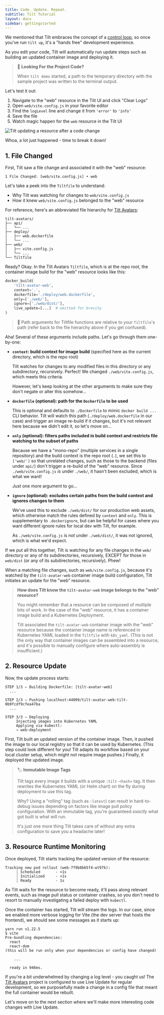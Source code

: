 ```yaml
---
title: Code. Update. Repeat.
subtitle: Tilt Tutorial
layout: docs
sidebar: gettingstarted
---
```


We mentioned that Tilt embraces the concept of a [control loop][tutorial-control-loop], so once you've run `tilt up`, it's a "hands free" development experience.

As you edit your code, Tilt will automatically run update steps such as building an updated container image and deploying it.

> 🤔 **Looking For the Project Code?**
> 
> When `tilt demo` started, a path to the temporary directory with the sample project was written to the terminal output.

Let's test it out:
 1. Navigate to the "web" resource in the Tilt UI and click "Clear Logs"
 2. Open `web/vite.config.js` in your favorite editor
 3. Find the `logLevel` line and change it from `'error'` to `'info'`
 4. Save the file
 5. Watch magic happen for the `web` resource in the Tilt UI 

![Tilt updating a resource after a code change](/assets/docimg/tutorial/tilt-code-change-full-rebuild.gif)

Whoa, a lot just happened - time to break it down!

## 1. File Changed
First, Tilt saw a file change and associated it with the "web" resource:
```log
1 File Changed: [web/vite.config.js] • web
```

Let's take a peek into the `Tiltfile` to understand:
 * Why Tilt was watching for changes to `web/vite.config.js`
 * How it knew `web/vite.config.js` belonged to the "web" resource

For reference, here's an abbreviated file hierarchy for [Tilt Avatars][repo-tilt-avatars]:
```log
tilt-avatars/
├── api/
│   └── ...
├── deploy/
│   ├── web.dockerfile
│   └── ...
├── web/
│   ├── vite.config.js
│   └── ...
└── Tiltfile
```

Ready?
Okay.
In the Tilt Avatars `Tiltfile`, which is at the repo root, the container image build for the "web" resource looks like this:
```python
docker_build(
    'tilt-avatar-web',
    context='.',
    dockerfile='./deploy/web.dockerfile',
    only=['./web/'],
    ignore=['./web/dist/'],
    live_update=[...]  # omitted for brevity
)
```
> 📁 Path arguments for Tiltfile functions are relative to your `Tiltfile`'s path (refer back to the file hierarchy above if you get confused).

Aha!
Several of these arguments include paths.
Let's go through them one-by-one:
 * **`context`: build context for image build** (specified here as the current directory, which is the repo root)

   Tilt watches for changes to any modified files in this directory or any subdirectory, recursively.
   Perfect! We changed `./web/vite.config.js`, which meets this criteria.

   However, let's keep looking at the other arguments to make sure they don't negate or alter this somehow...

 * **`dockerfile` (optional): path for the `Dockerfile` to be used**

   This is optional and defaults to `./Dockerfile` to mimic `docker build ...` CLI behavior.
   Tilt will watch this path (`./deploy/web.dockerfile` in our case) and trigger an image re-build if it changes, but it's not relevant here because we didn't edit it, so let's move on...

 * **`only` (optional): filters paths included in build context and restricts file watching to the subset of paths**

    Because we have a "mono-repo" (multiple services in a single repository) and the build context is the repo root (`.`), we set this to `['web/']` so that unrelated changes, such as those to the backend (files under `api/`) don't trigger a re-build of the "web" resource.
    Since `./web/vite.config.js` _is_ under `./web/`, it hasn't been excluded, which is what we want!

    Just one more argument to go...
 
 * **`ignore` (optional): excludes certain paths from the build context and ignores changes to them**

    We've used this to exclude `./web/dist/` for our production web assets, which otherwise match the rules defined by `context` and `only`.
    This is supplementary to `.dockerignore`, but can be helpful for cases where you want different ignore rules for local dev with Tilt, for example.

    As `./web/vite.config.js` is _not_ under `./web/dist/`, it was not ignored, which is what we'd expect.
 
If we put all this together, Tilt is watching for any file changes in the `web/` directory or any of its subdirectories, recursively, EXCEPT for those in `web/dist` (or any of its subdirectories, recursively).
Phew!

When a matching file changes, such as `web/vite.config.js`, because it's watched by the `tilt-avatar-web` container image build configuration, Tilt initiates an update for the "web" resource.

> **How does Tilt know the `tilt-avatar-web` image belongs to the "web" resource?**
>
> You might remember that a resource can be composed of multiple bits of work.
> In the case of the "web" resource, it has a container image build and a Kubernetes Deployment.
>
> Tilt associated the `tilt-avatar-web` container image with the "web" resource because the container image name is referenced in Kubernetes YAML loaded in the `Tiltfile` with `k8s_yaml`.
> (This is not the only way that container images can be assembled into a resource, and it's possible to manually configure where auto-assembly is insufficient.)


## 2. Resource Update
Now, the update process starts:
```log
STEP 1/3 — Building Dockerfile: [tilt-avatar-web]
  ...

STEP 2/3 — Pushing localhost:44099/tilt-avatar-web:tilt-0b9fcdf9cfea47ba
  ...

STEP 3/3 — Deploying
     Injecting images into Kubernetes YAML
     Applying via kubectl:
     → web:deployment
```
First, Tilt built an updated version of the container image.
Then, it pushed the image to our local registry so that it can be used by Kubernetes.
(This step could look different for you!
Tilt adapts its workflow based on your local cluster setup, which might not require image pushes.)
Finally, it deployed the updated image.

> 🏷 **Immutable Image Tags**
>
> Tilt tags every image it builds with a unique `:tilt-<hash>` tag.
> It then rewrites the Kubernetes YAML (or Helm chart) on the fly during deployment to use this tag.
>
> Why?
> Using a "rolling" tag (such as `:latest`) can result in hard-to-debug issues depending on factors like image pull policy configuration.
> With an immutable tag, you're guaranteed _exactly_ what got built is what will run.
>
> It's just one more thing Tilt takes care of without any extra configuration to save you a headache later!

## 3. Resource Runtime Monitoring
Once deployed, Tilt starts tracking the updated version of the resource:
```log
Tracking new pod rollout (web-7f9b8b65f4-wt97k):
     ┊ Scheduled       - <1s
     ┊ Initialized     - <1s
     ┊ Ready           - 1s
```
As Tilt waits for the resource to become ready, it'll pass along relevant events, such as image pull status or container crashes, so you don't need to resort to manually investigating a failed deploy with `kubectl`.

Once the container has started, Tilt will stream the logs.
In our case, since we enabled more verbose logging for Vite (the dev server that hosts the frontend), we should see some messages as it starts up:
```log
yarn run v1.22.5
$ vite
Pre-bundling dependencies:
  react
  react-dom
(this will be run only when your dependencies or config have changed)

    ...

  ready in 946ms.
```

If you're a bit underwhelmed by changing a log level - you caught us!
The [Tilt Avatars][repo-tilt-avatars] project is configured to use Live Update for regular development, so we purposefully made a change in a config file that meant the full container would be rebuilt.

Let's move on to the next section where we'll make more interesting code changes with Live Update.

[repo-tilt-avatars]: https://github.com/tilt-dev/tilt-avatars
[tutorial-control-loop]: ./2-tilt-up.html#the-control-loop
